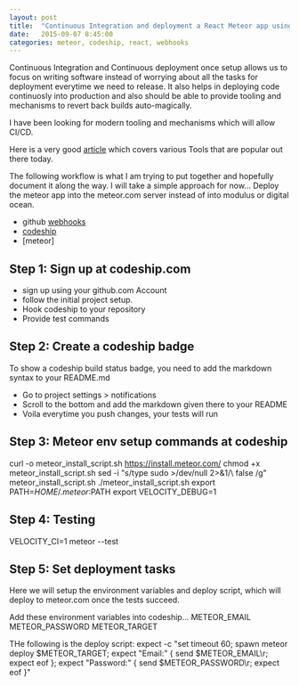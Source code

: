 ```yaml
---
layout: post
title:  "Continuous Integration and deployment a React Meteor app using Codeship and webhooks"
date:   2015-09-07 8:45:00
categories: meteor, codeship, react, webhooks
---
```

Continuous Integration and Continuous deployment once setup allows us to focus on writing software instead of worrying about all the tasks for deployment everytime we need to release. It also helps in deploying code continuosly into production and also should be able to provide tooling and mechanisms to revert back builds auto-magically.

I have been looking for modern tooling and mechanisms which will allow CI/CD.

Here is a very good [article] which covers various Tools that are popular out there today.

The following workflow is what I am trying to put together and hopefully document it along the way. I will take a simple approach for now... Deploy the meteor app into the meteor.com server instead of into modulus or digital ocean.

- github [webhooks]
- [codeship]
- [meteor]


Step 1: Sign up at codeship.com
--------------------------------
  - sign up using your github.com Account
  - follow the initial project setup.
  - Hook codeship to your repository
  - Provide test commands

Step 2: Create a codeship badge
-------------------------------
To show a codeship build status badge, you need to add the markdown syntax to your README.md
  - Go to project settings > notifications
  - Scroll to the bottom and add the markdown given there to your README
  - Voila everytime you push changes, your tests will run

Step 3: Meteor env setup commands at codeship
----------------------
curl -o meteor_install_script.sh https://install.meteor.com/
chmod +x meteor_install_script.sh
sed -i "s/type sudo >\/dev\/null 2>&1/\ false /g" meteor_install_script.sh
./meteor_install_script.sh
export PATH=$HOME/.meteor:$PATH
export VELOCITY_DEBUG=1

Step 4: Testing
---------------------------------
VELOCITY_CI=1 meteor --test

Step 5: Set deployment tasks
---------------------------------
Here we will setup the environment variables and deploy script, which will deploy to meteor.com once the tests succeed.

Add these environment variables into codeship...
METEOR_EMAIL
METEOR_PASSWORD
METEOR_TARGET

THe following is the deploy script:
expect -c "set timeout 60; spawn meteor deploy $METEOR_TARGET; expect "Email:" { send $METEOR_EMAIL\r; expect eof }; expect "Password:" { send $METEOR_PASSWORD\r; expect eof }"


[cucumber]: https://velocity.readme.io/v1.0/docs/getting-started-with-cucumber
[article]: http://blog.thinkful.com/post/52651178399/under-the-hood-at-thinkful-continuous-integration
[codeship]: https://www.codeship.io/
[webhooks]: http://www.codeaffine.com/2014/10/06/codeship-continuous-integration/
